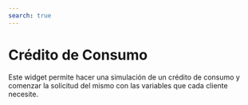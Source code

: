 ```yaml
---
search: true
---
```


# Crédito de Consumo

Este widget permite hacer una simulación de un crédito de consumo y comenzar la solicitud del mismo con las variables que cada cliente necesite.

<iframe id="widgetFrame" src="https://widgets-es.modyo.com/personas/retail-consumer-loan" width="100%"  frameBorder="0" style="visibility:hidden;min-height:1010px;overflow:auto;margin-top:20px;"/>

| Funcionalidad | Descripción |
|-----|-----|
| Monto del Crédito | Permite ingresar el monto del crédito en pesos que el cliente quiere simular. |
| Cuotas | Permite elegir la cantidad de cuotas en las que el cliente quiere simular el crédito de consumo. |
| Meses de gracia	 | Permite seleccionar la cantidad de meses de gracia que el cliente desea agregar en su simulación. |
| Fechas de no pago	 | Entrega la posibilidad de elegir los meses en los que el cliente no realizará el pago del crédito, si lo permite |
| Abono en cuenta	 | Permite seleccionar la cuenta de destino a la cual se cargará el monto solicitado si el crédito es aprobado por la institución. |
| Seguros	 | Entrega la posibilidad de elegir qué seguros se incluirán en la simulación del crédito. |
| Resumen de simulación | Presenta información general sobre la simulación de créditro realizada. Incluye costo total del crédito, cantidad de cuotas, valor de cuota y tasas de interés respectivas. |
| Detalle de simulación	| Muestra la información detallada de la simulación de crédito. Incluye monto líquido, impuestos, seguros y gastos, entre otros. |
| Solicitud	 | Permite confirmar la simulación y gestionar la solicitud del crédito de consumo con la institución. |

<script>

  export default {
    mounted() {

      function setIframeHeightCO(id, ht) {
          var ifrm = document.getElementById(id);
          if(ifrm) {
            ifrm.style.visibility = 'hidden';
            // some IE versions need a bit added or scrollbar appears
            ifrm.style.height = ht + 4 + "px";
            ifrm.style.visibility = 'visible';
          }
      }


      // iframed document sends its height using postMessage
      function handleDocHeightMsg(e) {
          // check origin
          if ( e.origin === 'https://widgets-es.modyo.com' ) {
              // parse data
              var data = JSON.parse( e.data );

              console.log('data:', data)
              // check data object
              if ( data['docHeight'] ) {
                  setIframeHeightCO( 'widgetFrame', data['docHeight'] );
              } else {
                  setIframeHeightCO( 'widgetFrame', 700 );
              }
          }
      }

      // assign message handler
      if ( window.addEventListener ) {
          window.addEventListener('message', handleDocHeightMsg, false);
      }
    }
  }

</script>
